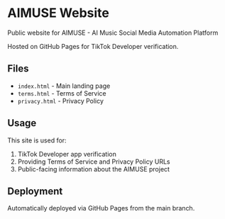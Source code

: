 # AIMUSE Website

Public website for AIMUSE - AI Music Social Media Automation Platform

Hosted on GitHub Pages for TikTok Developer verification.

## Files

- `index.html` - Main landing page
- `terms.html` - Terms of Service
- `privacy.html` - Privacy Policy

## Usage

This site is used for:
1. TikTok Developer app verification
2. Providing Terms of Service and Privacy Policy URLs
3. Public-facing information about the AIMUSE project

## Deployment

Automatically deployed via GitHub Pages from the main branch.

